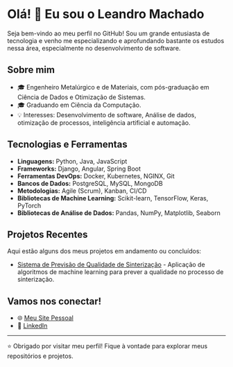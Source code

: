 # Olá! 👋 Eu sou o Leandro Machado

Seja bem-vindo ao meu perfil no GitHub! Sou um grande entusiasta de tecnologia e venho me especializando e aprofundando bastante os estudos nessa área, especialmente no desenvolvimento de software.

## Sobre mim

- 🎓 Engenheiro Metalúrgico e de Materiais, com pós-graduação em Ciência de Dados e Otimização de Sistemas.
- 🎓 Graduando em Ciência da Computação.
- 💡 Interesses: Desenvolvimento de software, Análise de dados, otimização de processos, inteligência artificial e automação.

## Tecnologias e Ferramentas

- **Linguagens:** Python, Java, JavaScript
- **Frameworks:** Django, Angular, Spring Boot
- **Ferramentas DevOps:** Docker, Kubernetes, NGINX, Git
- **Bancos de Dados:** PostgreSQL, MySQL, MongoDB
- **Metodologias:** Agile (Scrum), Kanban, CI/CD
- **Bibliotecas de Machine Learning:** Scikit-learn, TensorFlow, Keras, PyTorch
- **Bibliotecas de Análise de Dados:** Pandas, NumPy, Matplotlib, Seaborn

## Projetos Recentes

Aqui estão alguns dos meus projetos em andamento ou concluídos:

- [Sistema de Previsão de Qualidade de Sinterização](#) - Aplicação de algoritmos de machine learning para prever a qualidade no processo de sinterização.

## Vamos nos conectar!

- 🌐 [Meu Site Pessoal](https://www.leandromachado.tech)
- 💼 [LinkedIn](https://www.linkedin.com/in/leandro-ferreira-machado-7b161927b/)

---

⭐️ Obrigado por visitar meu perfil! Fique à vontade para explorar meus repositórios e projetos.


